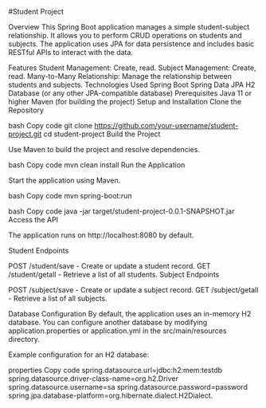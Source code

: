 #Student Project

Overview
This Spring Boot application manages a simple student-subject relationship. It allows you to perform CRUD operations on students and subjects. The application uses JPA for data persistence and includes basic RESTful APIs to interact with the data.

Features
Student Management: Create, read.
Subject Management: Create, read.
Many-to-Many Relationship: Manage the relationship between students and subjects.
Technologies Used
Spring Boot
Spring Data JPA
H2 Database (or any other JPA-compatible database)
Prerequisites
Java 11 or higher
Maven (for building the project)
Setup and Installation
Clone the Repository

bash
Copy code
git clone https://github.com/your-username/student-project.git
cd student-project
Build the Project

Use Maven to build the project and resolve dependencies.

bash
Copy code
mvn clean install
Run the Application

Start the application using Maven.

bash
Copy code
mvn spring-boot:run

bash
Copy code
java -jar target/student-project-0.0.1-SNAPSHOT.jar
Access the API

The application runs on http://localhost:8080 by default.

Student Endpoints

POST /student/save - Create or update a student record.
GET /student/getall - Retrieve a list of all students.
Subject Endpoints

POST /subject/save - Create or update a subject record.
GET /subject/getall - Retrieve a list of all subjects.

Database Configuration
By default, the application uses an in-memory H2 database. You can configure another database by modifying application.properties or application.yml in the src/main/resources directory.

Example configuration for an H2 database:

properties
Copy code
spring.datasource.url=jdbc:h2:mem:testdb
spring.datasource.driver-class-name=org.h2.Driver
spring.datasource.username=sa
spring.datasource.password=password
spring.jpa.database-platform=org.hibernate.dialect.H2Dialect.
